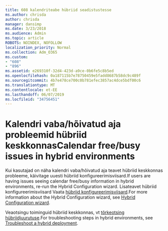 ```yaml
---
title: 608 kalendriteabe hübriid seadistustesse
ms.author: chrisda
author: chrisda
manager: dansimp
ms.date: 3/23/2018
ms.audience: Admin
ms.topic: article
ROBOTS: NOINDEX, NOFOLLOW
localization_priority: Normal
ms.collection: Adm_O365
ms.custom:
- "608"
- "896"
ms.assetid: e269310f-32d4-423d-a9ce-0b6fe5c8b5ed
ms.openlocfilehash: 0a187115b7e78750459e5fadd8687b58dc9c489f
ms.sourcegitcommit: 4b7e478ce700c0b781efec3857ac4dce5bdf00c6
ms.translationtype: MT
ms.contentlocale: et-EE
ms.lasthandoff: 06/07/2019
ms.locfileid: "34756451"
---
```

# <a name="calendar-freebusy-issues-in-hybrid-environments"></a><span data-ttu-id="af02d-102">Kalendri vaba/hõivatud aja probleemid hübriid keskkonnas</span><span class="sxs-lookup"><span data-stu-id="af02d-102">Calendar free/busy issues in hybrid environments</span></span>

<span data-ttu-id="af02d-103">Kui kasutajad on näha kalendri vaba/hõivatud aja teavet hübriid keskkonnas probleeme, käivitage uuesti hübriid konfigureerimisviisard.</span><span class="sxs-lookup"><span data-stu-id="af02d-103">If users are having issues seeing calendar free/busy information in hybrid environments, re-run the Hybrid Configuration wizard.</span></span> <span data-ttu-id="af02d-104">Lisateavet hübriid konfigureerimisviisard Vaata [hübriid konfigureerimisviisard](https://go.microsoft.com/fwlink/p/?linkid=528149).</span><span class="sxs-lookup"><span data-stu-id="af02d-104">For more information about the Hybrid Configuration wizard, see [Hybrid Configuration wizard](https://go.microsoft.com/fwlink/p/?linkid=528149).</span></span>

<span data-ttu-id="af02d-105">Veaotsingu toiminguid hübriid keskkonnas, vt [tõrkeotsing hübriidjuurutuse](https://technet.microsoft.com/library/jj659053.aspx).</span><span class="sxs-lookup"><span data-stu-id="af02d-105">For troubleshooting steps in hybrid environments, see [Troubleshoot a hybrid deployment](https://technet.microsoft.com/library/jj659053.aspx).</span></span>
